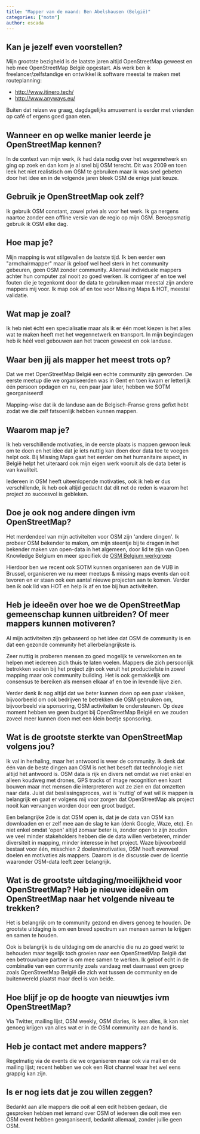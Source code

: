 ```yaml
---
title: "Mapper van de maand: Ben Abelshausen (België)"
categories: ["motm"]
author: escada
---
```

## Kan je jezelf even voorstellen?  

Mijn grootste bezigheid is de laatste jaren altijd OpenStreetMap geweest en heb mee OpenStreetMap België opgestart. Als werk ben ik freelancer/zelfstandige en ontwikkel ik software meestal te maken met routeplanning:

* <http://www.itinero.tech/>
* <http://www.anyways.eu/>

Buiten dat reizen we graag, dagdagelijks amusement is eerder met vrienden op café of ergens goed gaan eten.

## Wanneer en op welke manier leerde je OpenStreetMap kennen?

In de context van mijn werk, ik had data nodig over het wegennetwerk en ging op zoek en dan kom je al snel bij OSM terecht. Dit was 2009 en toen leek het niet realistisch om OSM te gebruiken maar ik was snel gebeten door het idee en in de volgende jaren bleek OSM de enige juist keuze.

## Gebruik je OpenStreetMap ook zelf?  

Ik gebruik OSM constant, zowel privé als voor het werk. Ik ga nergens naartoe zonder een offline versie van de regio op mijn GSM. Beroepsmatig gebruik ik OSM elke dag.

## Hoe map je?  

Mijn mapping is wat stilgevallen de laatste tijd. Ik ben eerder een "armchairmapper" maar ik geloof wel heel sterk in het community gebeuren, geen OSM zonder community. Allemaal individuele mappers achter hun computer zal nooit zo goed werken. Ik corrigeer af en toe wel fouten die je tegenkomt door de data te gebruiken maar meestal zijn andere mappers mij voor. Ik map ook af en toe voor Missing Maps & HOT, meestal validatie.

## Wat map je zoal?  

Ik heb niet écht een specialisatie maar als ik er één moet kiezen is het alles wat te maken heeft met het wegennetwerk en transport. In mijn begindagen heb ik héél veel gebouwen aan het tracen geweest en ook landuse.

## Waar ben jij als mapper het meest trots op?

Dat we met OpenStreetMap België een echte community zijn geworden. De eerste meetup die we organiseerden was in Gent en toen kwam er letterlijk één persoon opdagen en nu, een paar jaar later, hebben we SOTM georganiseerd!

Mapping-wise dat ik de landuse aan de Belgisch-Franse grens gefixt hebt zodat we die zelf fatsoenlijk hebben kunnen mappen.

## Waarom map je?

Ik heb verschillende motivaties, in de eerste plaats is mappen gewoon leuk om te doen en het idee dat je iets nuttig kan doen door data toe te voegen helpt ook. Bij Missing Maps gaat het eerder om het humanitaire aspect, in België helpt het uiteraard ook mijn eigen werk vooruit als de data beter is van kwaliteit.

Iedereen in OSM heeft uiteenlopende motivaties, ook ik heb er dus verschillende, ik heb ook altijd gedacht dat dit net de reden is waarom het project zo succesvol is gebleken.

## Doe je ook nog andere dingen ivm OpenStreetMap?  

Het merdendeel van mijn activiteiten voor OSM zijn 'andere dingen'. Ik probeer OSM bekender te maken, om mijn steentje bij te dragen in het bekender maken van open-data in het algemeen, door lid te zijn van Open Knowledge Belgium en meer specifiek de [OSM Belgium werkgroep](http://www.openknowledge.be/working-groups/)

Hierdoor  ben we recent ook SOTM kunnen organiseren aan de VUB in Brussel, organiseren we nu meer meetups & missing maps events dan ooit tevoren en er staan ook een aantal nieuwe projecten aan te komen. Verder ben ik ook lid van HOT en help ik af en toe bij hun activiteiten.

## Heb je ideeën over hoe we de OpenStreetMap gemeenschap kunnen uitbreiden? Of meer mappers kunnen motiveren?

Al mijn activiteiten zijn gebaseerd op het idee dat OSM de community is en dat een gezonde community het allerbelangrijkste is.

Zeer nuttig is proberen mensen zo goed mogelijk te verwelkomen en te helpen met iedereen zich thuis te laten voelen. Mappers die zich persoonlijk betrokken voelen bij het project zijn ook veruit het productiefste in zowel mapping maar ook community building. Het is ook gemakkelijk om consensus te bereiken als mensen elkaar af en toe in levende lijve zien.

Verder denk ik nog altijd dat we beter kunnen doen op een paar vlakken, bijvoorbeeld om ook bedrijven te betrekken die OSM gebruiken om, bijvoorbeeld via sponsoring, OSM activiteiten te ondersteunen. Op deze moment hebben we geen budget bij OpenStreetMap België en we zouden zoveel meer kunnen doen met een klein beetje sponsoring.

## Wat is de grootste sterkte van OpenStreetMap volgens jou?

Ik val in herhaling, maar het antwoord is weer de community. Ik denk dat één van de beste dingen aan OSM is net het beseft dat technologie niet altijd hét antwoord is. OSM data is rijk en divers net omdat we niet enkel en alleen koudweg met drones, GPS tracks of image recognition een kaart bouwen maar met mensen die interpreteren wat ze zien en dat omzetten naar data. Juist dat beslissingsproces, wat is 'nuttig' of wat wil ik mappen is belangrijk en gaat er volgens mij voor zorgen dat OpenStreetMap als project nooit kan vervangen worden door een groot budget.

Een belangrijke 2de is dat OSM open is, dat je de data van OSM kan downloaden en er zelf mee aan de slag te kan (denk Google, Waze, etc). En niet enkel omdat 'open' altijd zomaar beter is, zonder open te zijn zouden we veel minder stakeholders hebben die de data willen verbeteren, minder diversiteit in mapping, minder interesse in het project. Waze bijvoorbeeld bestaat voor één, misschien 2 doelen/motivaties, OSM heeft evenveel doelen en motivaties als mappers. Daarom is de discussie over de licentie waaronder OSM-data leeft zeer belangrijk.

## Wat is de grootste uitdaging/moeilijkheid voor OpenStreetMap? Heb je nieuwe ideeën om OpenStreetMap naar het volgende niveau te trekken?

Het is belangrijk om te community gezond en divers genoeg te houden. De grootste uitdaging is om een breed spectrum van mensen samen te krijgen en samen te houden.

Ook is belangrijk is de uitdaging om de anarchie die nu zo goed werkt te behouden maar tegelijk toch groeien naar een OpenStreetMap België dat een betrouwbare partner is om mee samen te werken. Ik geloof echt in de combinatie van een community zoals vandaag met daarnaast een groep zoals OpenStreetMap België die zich wat tussen de community en de buitenwereld plaatst maar deel is van beide.

## Hoe blijf je op de hoogte van nieuwtjes ivm OpenStreetMap?

Via Twitter, mailing lijst, OSM weekly, OSM diaries, ik lees alles, ik kan niet genoeg krijgen van alles wat er in de OSM community aan de hand is.

## Heb je contact met andere mappers?  

Regelmatig via de events die we organiseren maar ook via mail en de mailing lijst; recent hebben we ook een Riot channel waar het wel eens grappig kan zijn.

## Is er nog iets dat je zou willen zeggen?

Bedankt aan alle mappers die ooit al een edit hebben gedaan, die gesproken hebben met iemand over OSM of iedereen die ooit mee een OSM event hebben georganiseerd, bedankt allemaal, zonder jullie geen OSM.
